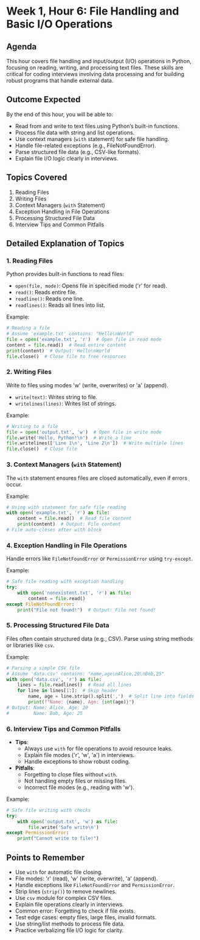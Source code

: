 # Week 1, Hour 6: File Handling and Basic I/O Operations

## Agenda
This hour covers file handling and input/output (I/O) operations in Python, focusing on reading, writing, and processing text files. These skills are critical for coding interviews involving data processing and for building robust programs that handle external data.

## Outcome Expected
By the end of this hour, you will be able to:
- Read from and write to text files using Python’s built-in functions.
- Process file data with string and list operations.
- Use context managers (`with` statement) for safe file handling.
- Handle file-related exceptions (e.g., FileNotFoundError).
- Parse structured file data (e.g., CSV-like formats).
- Explain file I/O logic clearly in interviews.

## Topics Covered
1. Reading Files
2. Writing Files
3. Context Managers (`with` Statement)
4. Exception Handling in File Operations
5. Processing Structured File Data
6. Interview Tips and Common Pitfalls

## Detailed Explanation of Topics

### 1. Reading Files
Python provides built-in functions to read files:
- `open(file, mode)`: Opens file in specified mode ('r' for read).
- `read()`: Reads entire file.
- `readline()`: Reads one line.
- `readlines()`: Reads all lines into list.

Example:
```python
# Reading a file
# Assume 'example.txt' contains: "Hello\nWorld"
file = open('example.txt', 'r')  # Open file in read mode
content = file.read()  # Read entire content
print(content)  # Output: Hello\nWorld
file.close()  # Close file to free resources
```

### 2. Writing Files
Write to files using modes 'w' (write, overwrites) or 'a' (append).
- `write(text)`: Writes string to file.
- `writelines(lines)`: Writes list of strings.

Example:
```python
# Writing to a file
file = open('output.txt', 'w')  # Open file in write mode
file.write('Hello, Python!\n')  # Write a line
file.writelines(['Line 1\n', 'Line 2\n'])  # Write multiple lines
file.close()  # Close file
```

### 3. Context Managers (`with` Statement)
The `with` statement ensures files are closed automatically, even if errors occur.

Example:
```python
# Using with statement for safe file reading
with open('example.txt', 'r') as file:
    content = file.read()  # Read file content
    print(content)  # Output: File content
# File auto-closes after with block
```

### 4. Exception Handling in File Operations
Handle errors like `FileNotFoundError` or `PermissionError` using `try-except`.

Example:
```python
# Safe file reading with exception handling
try:
    with open('nonexistent.txt', 'r') as file:
        content = file.read()
except FileNotFoundError:
    print("File not found!")  # Output: File not found!
```

### 5. Processing Structured File Data
Files often contain structured data (e.g., CSV). Parse using string methods or libraries like `csv`.

Example:
```python
# Parsing a simple CSV file
# Assume 'data.csv' contains: "name,age\nAlice,20\nBob,25"
with open('data.csv', 'r') as file:
    lines = file.readlines()  # Read all lines
    for line in lines[1:]:  # Skip header
        name, age = line.strip().split(',')  # Split line into fields
        print(f"Name: {name}, Age: {int(age)}")
# Output: Name: Alice, Age: 20
#         Name: Bob, Age: 25
```

### 6. Interview Tips and Common Pitfalls
- **Tips**:
  - Always use `with` for file operations to avoid resource leaks.
  - Explain file modes ('r', 'w', 'a') in interviews.
  - Handle exceptions to show robust coding.
- **Pitfalls**:
  - Forgetting to close files without `with`.
  - Not handling empty files or missing files.
  - Incorrect file modes (e.g., reading with 'w').

Example:
```python
# Safe file writing with checks
try:
    with open('output.txt', 'w') as file:
        file.write('Safe write\n')
except PermissionError:
    print("Cannot write to file!")
```

## Points to Remember
- Use `with` for automatic file closing.
- File modes: 'r' (read), 'w' (write, overwrite), 'a' (append).
- Handle exceptions like `FileNotFoundError` and `PermissionError`.
- Strip lines (`strip()`) to remove newlines.
- Use `csv` module for complex CSV files.
- Explain file operations clearly in interviews.
- Common error: Forgetting to check if file exists.
- Test edge cases: empty files, large files, invalid formats.
- Use string/list methods to process file data.
- Practice verbalizing file I/O logic for clarity.